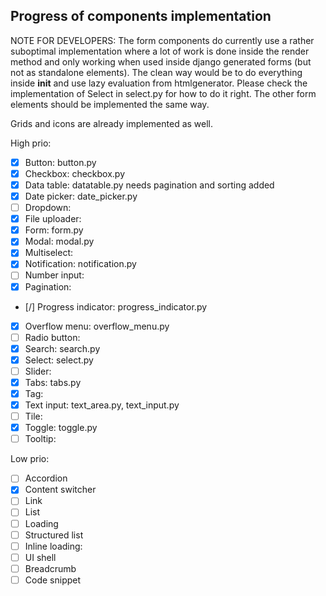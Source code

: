 Progress of components implementation
-------------------------------------

NOTE FOR DEVELOPERS:
The form components do currently use a rather suboptimal implementation where a lot of work is done inside the render method and only working when used inside django generated forms (but not as standalone elements).
The clean way would be to do everything inside __init__ and use lazy evaluation from htmlgenerator.
Please check the implementation of Select in select.py for how to do it right.
The other form elements should be implemented the same way.

Grids and icons are already implemented as well.

High prio:
- [x] Button: button.py
- [x] Checkbox: checkbox.py
- [x] Data table: datatable.py needs pagination and sorting added
- [x] Date picker: date_picker.py
- [ ] Dropdown: 
- [x] File uploader: 
- [x] Form: form.py
- [x] Modal: modal.py
- [x] Multiselect: 
- [x] Notification: notification.py
- [ ] Number input: 
- [x] Pagination: 
- [/] Progress indicator: progress_indicator.py
- [x] Overflow menu: overflow_menu.py
- [ ] Radio button: 
- [x] Search: search.py
- [x] Select: select.py
- [ ] Slider: 
- [x] Tabs: tabs.py
- [x] Tag: 
- [x] Text input: text_area.py, text_input.py
- [ ] Tile: 
- [x] Toggle: toggle.py
- [ ] Tooltip: 

Low prio:
- [ ] Accordion
- [x] Content switcher
- [ ] Link
- [ ] List
- [ ] Loading
- [ ] Structured list
- [ ] Inline loading: 
- [ ] UI shell
- [ ] Breadcrumb
- [ ] Code snippet
